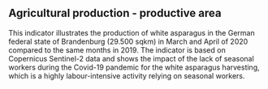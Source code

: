 ## Agricultural production - productive area

This indicator illustrates the production of white asparagus in the German federal state of Brandenburg (29.500 sqkm) in March and April of 2020 compared to the same months in 2019. The indicator is based on Copernicus Sentinel-2 data and shows the impact of the lack of seasonal workers during the Covid-19 pandemic for the white asparagus harvesting, which is a highly labour-intensive activity relying on seasonal workers.  
